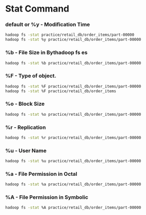 # Stat Command

### default or %y - Modification Time

```bash
hadoop fs -stat practice/retail_db/order_items/part-00000
hadoop fs -stat %y practice/retail_db/order_items/part-00000
```

### %b - File Size in Bythadoop fs es

```bash
hadoop fs -stat %b practice/retail_db/order_items/part-00000
```

### %F - Type of object.

```bash
hadoop fs -stat %F practice/retail_db/order_items/part-00000
hadoop fs -stat %F practice/retail_db/order_items
```

### %o - Block Size

```bash
hadoop fs -stat %o practice/retail_db/order_items/part-00000
```

### %r - Replication

```bash
hadoop fs -stat %r practice/retail_db/order_items/part-00000
```

### %u - User Name

```bash
hadoop fs -stat %u practice/retail_db/order_items/part-00000
```

### %a - File Permission in Octal

```bash
hadoop fs -stat %a practice/retail_db/order_items/part-00000
```

### %A - File Permission in Symbolic

```bash
hadoop fs -stat %A practice/retail_db/order_items/part-00000
```
